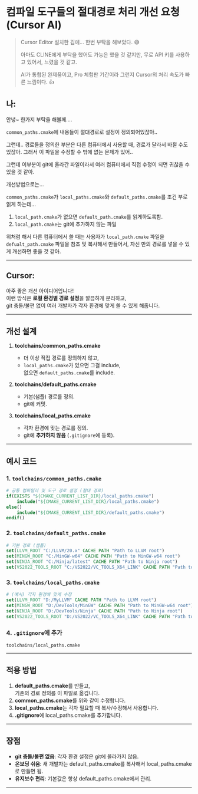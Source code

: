 # 컴파일 도구들의 절대경로 처리 개선 요청 (Cursor AI)

> Cursor Editor 설치한 김에... 한번 부탁을 해보았다. 😅
>
> 아마도 CLINE에게 부탁을 했어도 가능은 했을 것 같지만, 무료 API 키를 사용하고 있어서, 느렸을 것 같고.
>
> AI가 통합된 완제품이고, Pro 체험판 기간이라 그런지 Cursor의 처리 속도가 빠른 느낌이다. 👍



## 나:

안녕~ 한가지 부탁을 해볼께....

`common_paths.cmake`에 내용들이 절대경로로 설정이 정의되어있잖아..

그런데.. 경로들을 정의한 부분은 다른 컴퓨터에서 사용할 때, 경로가 달라서 바뀔 수도 있잖아.
그래서 이 파일을 수정할 수 밖에 없는 문제가 있어..

그런데 이부분이 git에 올라간 파일이라서 여러 컴퓨터에서 직접 수정이 되면 귀찮을 수 있을 것 같아.


개선방법으로는...

`common_paths.cmake`가   `local_paths.cmake`와  `default_paths.cmake`를  조건 부로 읽게 하는데...

1. `local_path.cmake`가 없으면 `default_path.cmake`를 읽게하도록함.
2. `local_path.cmake`는 git에 추가하지 않는 파일

위처럼 해서  다른 컴퓨터에서 쓸 때는 사용자가 `local_path.cmake` 파일을 `defualt_path.cmake` 파일을 참조 및 복사해서 만들어서, 자신 만의 경로를 넣을 수 있게 개선하면 좋을 것 같아.



---

## Cursor:

아주 좋은 개선 아이디어입니다!  
이런 방식은 **로컬 환경별 경로 설정**을 깔끔하게 분리하고,  
git 충돌/불편 없이 여러 개발자가 각자 환경에 맞게 쓸 수 있게 해줍니다.

---

## 개선 설계

1. **toolchains/common_paths.cmake**  
   - 더 이상 직접 경로를 정의하지 않고,
   - `local_paths.cmake`가 있으면 그걸 include,  
     없으면 `default_paths.cmake`를 include.

2. **toolchains/default_paths.cmake**  
   - 기본(샘플) 경로를 정의.
   - git에 커밋.

3. **toolchains/local_paths.cmake**  
   - 각자 환경에 맞는 경로를 정의.
   - git에 **추가하지 않음** (`.gitignore`에 등록).

---

## 예시 코드

### 1. `toolchains/common_paths.cmake`
```cmake
# 공통 컴파일러 및 도구 경로 설정 (절대 경로)
if(EXISTS "${CMAKE_CURRENT_LIST_DIR}/local_paths.cmake")
    include("${CMAKE_CURRENT_LIST_DIR}/local_paths.cmake")
else()
    include("${CMAKE_CURRENT_LIST_DIR}/default_paths.cmake")
endif()
```

### 2. `toolchains/default_paths.cmake`
```cmake
# 기본 경로 (샘플)
set(LLVM_ROOT "C:/LLVM/20.x" CACHE PATH "Path to LLVM root")
set(MINGW_ROOT "C:/MinGW-w64" CACHE PATH "Path to MinGW-w64 root")
set(NINJA_ROOT "C:/Ninja/latest" CACHE PATH "Path to Ninja root")
set(VS2022_TOOLS_ROOT "C:/VS2022/VC_TOOLS_X64_LINK" CACHE PATH "Path to VS2022 VC Tools")
```

### 3. `toolchains/local_paths.cmake`
```cmake
# (예시) 각자 환경에 맞게 수정
set(LLVM_ROOT "D:/MyLLVM" CACHE PATH "Path to LLVM root")
set(MINGW_ROOT "D:/DevTools/MinGW" CACHE PATH "Path to MinGW-w64 root")
set(NINJA_ROOT "D:/DevTools/Ninja" CACHE PATH "Path to Ninja root")
set(VS2022_TOOLS_ROOT "D:/VS2022/VC_TOOLS_X64_LINK" CACHE PATH "Path to VS2022 VC Tools")
```

### 4. `.gitignore`에 추가
```
toolchains/local_paths.cmake
```

---

## 적용 방법

1. **default_paths.cmake**를 만들고,  
   기존의 경로 정의를 이 파일로 옮깁니다.
2. **common_paths.cmake**를 위와 같이 수정합니다.
3. **local_paths.cmake**는 각자 필요할 때 복사/수정해서 사용합니다.
4. **.gitignore**에 local_paths.cmake를 추가합니다.

---

## 장점

- **git 충돌/불편 없음**: 각자 환경 설정은 git에 올라가지 않음.
- **온보딩 쉬움**: 새 개발자는 default_paths.cmake를 복사해서 local_paths.cmake로 만들면 됨.
- **유지보수 편리**: 기본값은 항상 default_paths.cmake에서 관리.

---
